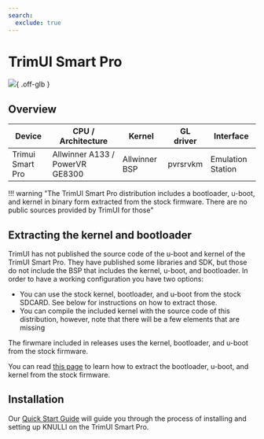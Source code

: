 ```yaml
---
search:
  exclude: true
---
```

# TrimUI Smart Pro

![](../../_inc/images/devices/trimui-smart-pro.png){ .off-glb }

## Overview

| Device | CPU / Architecture | Kernel | GL driver | Interface |
| -- | -- | -- | -- | -- |
| Trimui Smart Pro | Allwinner A133 / PowerVR GE8300 | Allwinner BSP | pvrsrvkm | Emulation Station |

!!! warning "The TrimUI Smart Pro distribution includes a bootloader, u-boot, and kernel in binary form extracted from the stock firmware. There are no public sources provided by TrimUI for those"

## Extracting the kernel and bootloader

TrimUI has not published the source code of the u-boot and kernel of the TrimUI Smart Pro. They have published some libraries and SDK, but those do not include the BSP that includes the kernel, u-boot, and bootloader. In order to have a working configuration you have two options:

* You can use the stock kernel, bootloader, and u-boot from the stock SDCARD. See below for instructions on how to extract those. 
* You can compile the included kernel with the source code of this distribution, however, note that there will be a few elements that are missing

The firwmare included in releases uses the kernel, bootloader, and u-boot from the stock firmware.

You can read [this page](../../guides/A133-firmware-extract.md) to learn how to extract the bootloader, u-boot, and kernel from the stock firmware.

## Installation

Our [Quick Start Guide](../../../play/quick-start/) will guide you through the process of installing and setting up KNULLI on the TrimUI Smart Pro.

